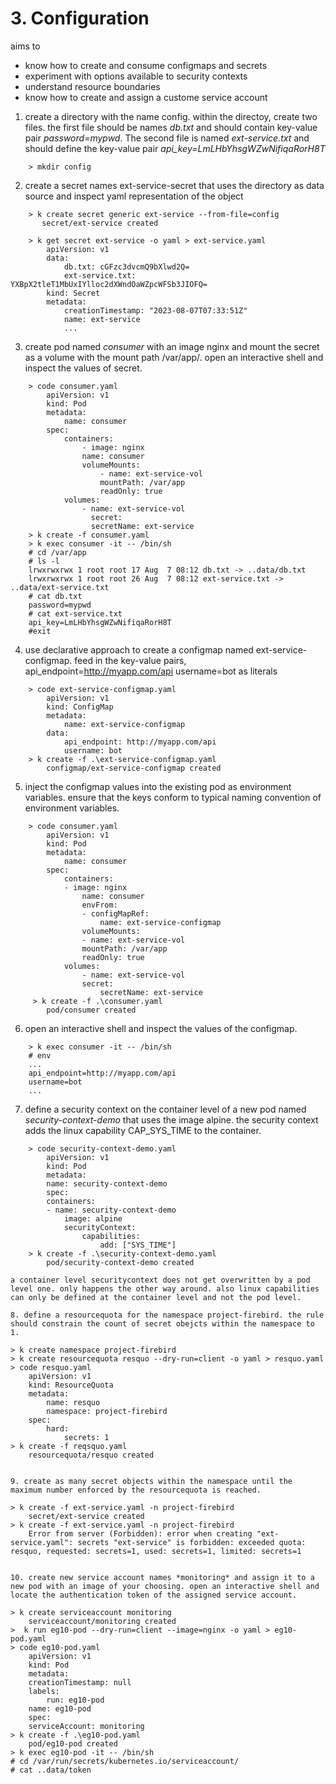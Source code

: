 # 3. Configuration

aims to 
* know how to create and consume configmaps and secrets
* experiment with options available to security contexts
* understand resource boundaries
* know how to create and assign a custome service account

1. create a directory with the name config. within the directoy, create two files. the first file should be names *db.txt* and should contain key-value pair *password=mypwd*. The second file is named *ext-service.txt* and should define the key-value pair *api_key=LmLHbYhsgWZwNifiqaRorH8T*

```
    > mkdir config
```

2. create a secret names ext-service-secret that uses the directory as data source and inspect yaml representation of the object

```
    > k create secret generic ext-service --from-file=config
       secret/ext-service created

    > k get secret ext-service -o yaml > ext-service.yaml
        apiVersion: v1
        data:
            db.txt: cGFzc3dvcmQ9bXlwd2Q=
            ext-service.txt: YXBpX2tleT1MbUxIYlloc2dXWndOaWZpcWFSb3JIOFQ=
        kind: Secret
        metadata:
            creationTimestamp: "2023-08-07T07:33:51Z"
            name: ext-service
            ...
```

3. create pod named *consumer* with an image nginx and mount the secret as a volume with the mount path /var/app/. open an interactive shell and inspect the values of secret.

```    
    > code consumer.yaml
        apiVersion: v1
        kind: Pod
        metadata:
            name: consumer
        spec:
            containers:
                - image: nginx
                name: consumer
                volumeMounts:
                    - name: ext-service-vol
                    mountPath: /var/app
                    readOnly: true
            volumes:
                - name: ext-service-vol
                  secret:
                  secretName: ext-service
    > k create -f consumer.yaml
    > k exec consumer -it -- /bin/sh
    # cd /var/app
    # ls -l
    lrwxrwxrwx 1 root root 17 Aug  7 08:12 db.txt -> ..data/db.txt
    lrwxrwxrwx 1 root root 26 Aug  7 08:12 ext-service.txt -> ..data/ext-service.txt
    # cat db.txt
    password=mypwd
    # cat ext-service.txt
    api_key=LmLHbYhsgWZwNifiqaRorH8T
    #exit

```

4. use declarative approach to create a configmap named ext-service-configmap. feed in the key-value pairs, api_endpoint=http://myapp.com/api
username=bot as literals

```
    > code ext-service-configmap.yaml 
        apiVersion: v1
        kind: ConfigMap
        metadata:
            name: ext-service-configmap
        data:
            api_endpoint: http://myapp.com/api
            username: bot
    > k create -f .\ext-service-configmap.yaml
        configmap/ext-service-configmap created
```

5. inject the configmap values into the existing pod as environment variables. ensure that the keys conform to typical naming convention of environment variables. 

```
    > code consumer.yaml
        apiVersion: v1
        kind: Pod
        metadata:
            name: consumer
        spec:
            containers:
            - image: nginx
                name: consumer
                envFrom:
                - configMapRef: 
                    name: ext-service-configmap
                volumeMounts:
                - name: ext-service-vol
                mountPath: /var/app
                readOnly: true
            volumes:
                - name: ext-service-vol
                secret:
                    secretName: ext-service
     > k create -f .\consumer.yaml
        pod/consumer created    
```

6. open an interactive shell and inspect the values of the configmap.
```
    > k exec consumer -it -- /bin/sh
    # env
    ...
    api_endpoint=http://myapp.com/api
    username=bot
    ...
```

7. define a security context on the container level of a new pod named *security-context-demo* that uses the image alpine. the security context adds the linux capability CAP_SYS_TIME to the container.
``` 
    > code security-context-demo.yaml
        apiVersion: v1
        kind: Pod
        metadata:
        name: security-context-demo
        spec:
        containers:
        - name: security-context-demo
            image: alpine
            securityContext:
                capabilities:
                    add: ["SYS_TIME"]
    > k create -f .\security-context-demo.yaml
        pod/security-context-demo created

a container level securitycontext does not get overwritten by a pod level one. only happens the other way around. also linux capabilities can only be defined at the container level and not the pod level.

8. define a resourcequota for the namespace project-firebird. the rule should constrain the count of secret obejcts within the namespace to 1.

```
    > k create namespace project-firebird
    > k create resourcequota resquo --dry-run=client -o yaml > resquo.yaml
    > code resquo.yaml
        apiVersion: v1
        kind: ResourceQuota
        metadata:
            name: resquo
            namespace: project-firebird
        spec: 
            hard:
                secrets: 1
    > k create -f reqsquo.yaml
        resourcequota/resquo created
```

9. create as many secret objects within the namespace until the maximum number enforced by the resourcequota is reached.
```
    > k create -f ext-service.yaml -n project-firebird
        secret/ext-service created
    > k create -f ext-service.yaml -n project-firebird
        Error from server (Forbidden): error when creating "ext-service.yaml": secrets "ext-service" is forbidden: exceeded quota: resquo, requested: secrets=1, used: secrets=1, limited: secrets=1
```

10. create new service account names *monitoring* and assign it to a new pod with an image of your choosing. open an interactive shell and locate the authentication token of the assigned service account. 
```
    > k create serviceaccount monitoring
        serviceaccount/monitoring created
    >  k run eg10-pod --dry-run=client --image=nginx -o yaml > eg10-pod.yaml
    > code eg10-pod.yaml
        apiVersion: v1
        kind: Pod
        metadata:
        creationTimestamp: null
        labels:
            run: eg10-pod
        name: eg10-pod
        spec:
        serviceAccount: monitoring
    > k create -f .\eg10-pod.yaml
        pod/eg10-pod created
    > k exec eg10-pod -it -- /bin/sh
    # cd /var/run/secrets/kubernetes.io/serviceaccount/
    # cat ..data/token
```